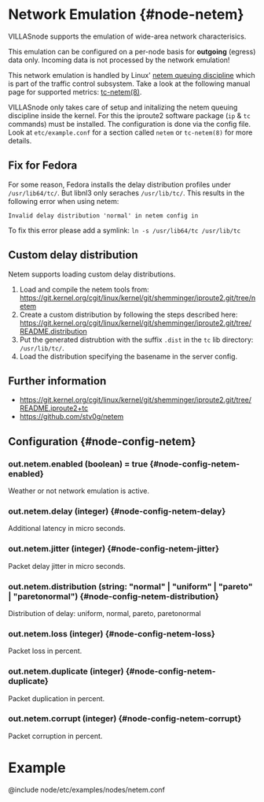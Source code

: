 # Network Emulation {#node-netem}

VILLASnode supports the emulation of wide-area network characterisics.

This emulation can be configured on a per-node basis for **outgoing** (egress) data only.
Incoming data is not processed by the network emulation!

This network emulation is handled by Linux' [netem queuing discipline](http://www.linuxfoundation.org/collaborate/workgroups/networking/netem) which is part of the traffic control subsystem.
Take a look at the following manual page for supported metrics: [tc-netem(8)](http://man7.org/linux/man-pages/man8/tc-netem.8.html).

VILLASnode only takes care of setup and initalizing the netem queuing discipline inside the kernel.
For this the iproute2 software package (`ip` & `tc` commands) must be installed.
The configuration is done via the config file.
Look at `etc/example.conf` for a section called `netem` or `tc-netem(8)` for more details.

## Fix for Fedora

For some reason, Fedora installs the delay distribution profiles under `/usr/lib64/tc/`.
But libnl3 only seraches `/usr/lib/tc/`. This results in the following error when using netem:

```
Invalid delay distribution 'normal' in netem config in
```

To fix this error please add a symlink: `ln -s /usr/lib64/tc /usr/lib/tc`

## Custom delay distribution

Netem supports loading custom delay distributions.

1. Load and compile the netem tools from:
   https://git.kernel.org/cgit/linux/kernel/git/shemminger/iproute2.git/tree/netem
2. Create a custom distribution by following the steps described here:
   https://git.kernel.org/cgit/linux/kernel/git/shemminger/iproute2.git/tree/README.distribution
3. Put the generated distrubtion with the suffix `.dist` in the `tc` lib directory:  `/usr/lib/tc/`.
4. Load the distribution specifying the basename in the server config.

## Further information

 - https://git.kernel.org/cgit/linux/kernel/git/shemminger/iproute2.git/tree/README.iproute2+tc
 - https://github.com/stv0g/netem

## Configuration {#node-config-netem}

### out.netem.enabled (boolean) = true {#node-config-netem-enabled}

Weather or not network emulation is active.

### out.netem.delay (integer) {#node-config-netem-delay}

Additional latency in micro seconds.

### out.netem.jitter (integer) {#node-config-netem-jitter}

Packet delay jitter in micro seconds.

### out.netem.distribution (string: "normal" | "uniform" | "pareto" | "paretonormal") {#node-config-netem-distribution}

Distribution of delay: uniform, normal, pareto, paretonormal

### out.netem.loss (integer) {#node-config-netem-loss}

Packet loss in percent.

### out.netem.duplicate (integer) {#node-config-netem-duplicate}

Packet duplication in percent.

### out.netem.corrupt (integer) {#node-config-netem-corrupt}

Packet corruption in percent.

# Example
@include node/etc/examples/nodes/netem.conf
